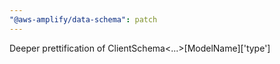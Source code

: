 ```yaml
---
"@aws-amplify/data-schema": patch
---
```


Deeper prettification of ClientSchema<...>[ModelName]['type']
